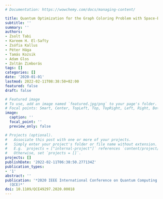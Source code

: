 ```yaml
---
# Documentation: https://wowchemy.com/docs/managing-content/

title: Quantum Optimization for the Graph Coloring Problem with Space-Efficient Embedding
subtitle: ''
summary: ''
authors:
- Zsolt Tabi
- Kareem H. El-Safty
- Zsófia Kallus
- Péter Hága
- Tamás Kozsik
- Adam Glos
- Zoltán Zimborás
tags: []
categories: []
date: '2020-01-01'
lastmod: 2022-02-11T08:38:50+02:00
featured: false
draft: false

# Featured image
# To use, add an image named `featured.jpg/png` to your page's folder.
# Focal points: Smart, Center, TopLeft, Top, TopRight, Left, Right, BottomLeft, Bottom, BottomRight.
image:
  caption: ''
  focal_point: ''
  preview_only: false

# Projects (optional).
#   Associate this post with one or more of your projects.
#   Simply enter your project's folder or file name without extension.
#   E.g. `projects = ["internal-project"]` references `content/project/deep-learning/index.md`.
#   Otherwise, set `projects = []`.
projects: []
publishDate: '2022-02-11T06:38:50.277134Z'
publication_types:
- '1'
abstract: ''
publication: '*2020 IEEE International Conference on Quantum Computing and Engineering
  (QCE)*'
doi: 10.1109/QCE49297.2020.00018
---
```

